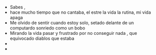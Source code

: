 - Sabes ,
- hace mucho tiempo que no cantaba, el estre la vida la rutina, mi vida apaga
- Me olvido de sentir cuando estoy solo, setado delante de un computardo sonriedo como un bobo
- Mirando la vida pasar y frustrado por no conseguir nada , que equivocado diablos que estaba
-
-